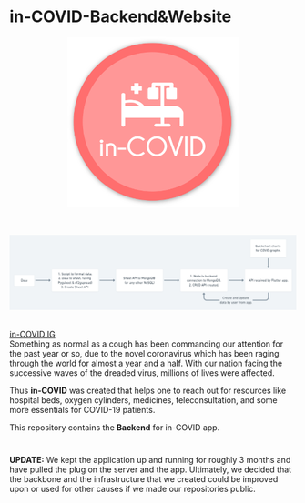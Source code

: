 # in-COVID-Backend&Website
<p align="center">
    <img src="/src/logoFULL.png" width="300" title="logo">
</p>
<br>
<p align="center">
    <img src="/src/workflow.png" width="1000" title="logo">
</p>

<br>
<a href="https://www.instagram.com/in_covid/" target="_blank">in-COVID IG</a> <br>
Something as normal as a cough has been commanding our attention for the past year or so, due to the novel coronavirus which has been raging through the world for almost a year and a half. With our nation facing the successive waves of the dreaded virus, millions of lives were affected.

Thus **in-COVID** was created that helps one to reach out for resources like hospital beds, oxygen cylinders, medicines, teleconsultation, and some more essentials for COVID-19 patients.


This repository contains the **Backend** for in-COVID app.
#
**UPDATE:**
We kept the application up and running for roughly 3 months and have pulled the plug on the server and the app. Ultimately, we decided that the backbone and the infrastructure that we created could be improved upon or used for other causes if we made our repositories public. 

